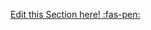 <!-- DO NOT DELETE THIS LINK --> 
[Edit this Section here! :fas-pen:](https://github.com/nus-cs-2030/ay1920-s2/edit/master/contents/textbook/lecture02/staticVsDynamicTyping/resources.md)
<!-- DO NOT DELETE THIS LINK --> 